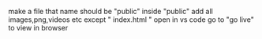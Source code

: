 make a file that name should be "public"
inside "public" add all images,png,videos etc except " index.html "
open in vs code  go to "go live" to view in browser 
